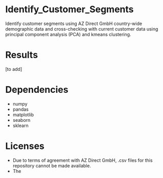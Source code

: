 # Identify_Customer_Segments
Identify customer segments using AZ Direct GmbH country-wide demographic data and cross-checking with current customer data using principal component analysis (PCA) and kmeans clustering.

# Results
[to add]

# Dependencies
- numpy
- pandas
- matplotlib
- seaborn
- sklearn

# Licenses
- Due to terms of agreement with AZ Direct GmbH, .csv files for this repository cannot be made available.
- The 

